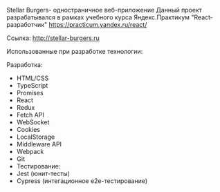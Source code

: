 Stellar Burgers- одностраничное веб-приложение
Данный проект разрабатывался в рамках учебного курса Яндекс.Практикум "React-разработчик" https://practicum.yandex.ru/react/

Ссылка:
http://stellar-burgers.ru


Использованные при разработке технологии:

Разработка:

- HTML/CSS
- TypeScript
- Promises
- React
- Redux
- Fetch API
- WebSocket
- Cookies
- LocalStorage
- Middleware API
- Webpack
- Git
- Тестирование:
- Jest (юнит-тесты)
- Cypress (интегационное e2e-тестирование)